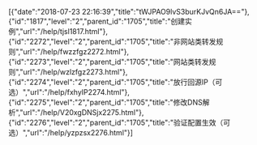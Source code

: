 [{"date":"2018-07-23 22:16:39","title":"tWJPAO9lvS3burKJvQn6JA=="},{"id":"1817","level":"2","parent_id":"1705","title":"创建实例","url":"/help/tjsl1817.html"},{"id":"2272","level":"2","parent_id":"1705","title":"非网站类转发规则","url":"/help/fwzzfgz2272.html"},{"id":"2273","level":"2","parent_id":"1705","title":"网站类转发规则","url":"/help/wzlzfgz2273.html"},{"id":"2274","level":"2","parent_id":"1705","title":"放行回源IP（可选）","url":"/help/fxhyIP2274.html"},{"id":"2275","level":"2","parent_id":"1705","title":"修改DNS解析","url":"/help/V20xgDNSjx2275.html"},{"id":"2276","level":"2","parent_id":"1705","title":"验证配置生效（可选）","url":"/help/yzpzsx2276.html"}]